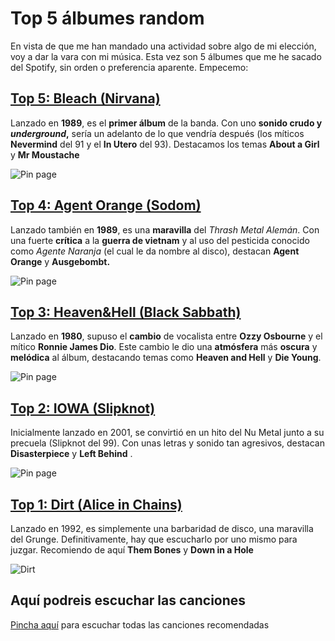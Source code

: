 # Top 5 álbumes random 

En vista de que me han mandado una actividad sobre algo de mi elección, voy a dar la vara con mi música. Esta vez son 5 álbumes que me he sacado del Spotify, sin orden o preferencia aparente.  Empecemo: 


## [Top 5: Bleach (Nirvana)](https://open.spotify.com/intl-es/album/1KVGLuPtrMrLlyy4Je6df7)

Lanzado en **1989**, es el **primer álbum** de la banda. Con uno **sonido crudo y *underground*,** sería un adelanto de lo que vendría después (los míticos **Nevermind** del 91 y el **In Utero** del 93). Destacamos los temas **About a Girl** y **Mr Moustache**

![Pin page](https://i.pinimg.com/564x/2b/ac/a5/2baca5be7b67ec5d359e9705c3fcc4b4.jpg)

## [Top 4: Agent Orange (Sodom)](https://open.spotify.com/intl-es/album/0EH3qqOgIVirxuZnTTMG6G)

Lanzado también en **1989**, es una **maravilla** del *Thrash Metal Alemán*. Con una fuerte **crítica** a la **guerra de vietnam** y al uso del pesticida conocido como *Agente Naranja* (el cual le da nombre al disco), destacan **Agent Orange** y **Ausgebombt.**

![Pin page](https://i1.wp.com/www.scienceofnoise.net/wp-content/uploads/2019/06/468330a486e27c0026745c92e7ec1725.1000x1000x1.jpg)

## [Top 3: Heaven&Hell (Black Sabbath)](https://open.spotify.com/intl-es/album/46gHYWaRr052RGEiL5Dg7T)

Lanzado en **1980**, supuso el **cambio** de vocalista entre **Ozzy Osbourne** y el mítico **Ronnie James Dio**. Este cambio le dio una **atmósfera** más **oscura** y **melódica** al álbum, destacando temas como **Heaven and Hell** y **Die Young**. 

![Pin page](https://m.media-amazon.com/images/I/61oYyNeJ7jS._AC_UF894,1000_QL80_.jpg)

## [Top 2: IOWA (Slipknot)](https://open.spotify.com/intl-es/album/5Zs0mNCTs73CqPKbZPWFX9) 

Inicialmente lanzado en 2001, se convirtió en un hito del Nu Metal junto a su precuela (Slipknot del 99). Con unas letras y sonido tan agresivos, destacan **Disasterpiece** y **Left Behind** . 

![Pin page](https://i1.wp.com/www.scienceofnoise.net/wp-content/uploads/2021/04/iowa.jpg)


## [Top 1: Dirt (Alice in Chains)](https://open.spotify.com/intl-es/album/58NXIEYqmq5dQHg9nV9duM) 

Lanzado en 1992, es simplemente una barbaridad de disco, una maravilla del Grunge. Definitivamente, hay que escucharlo por uno mismo para juzgar. Recomiendo de aquí **Them Bones** y **Down in a Hole**

![Dirt](https://m.media-amazon.com/images/I/81g0YcT68pL._UF894,1000_QL80_.jpg)

## Aquí podreis escuchar las canciones

[Pincha aquí](https://angelsito-cell.github.io/Albumes-Recomendados/index2) para escuchar todas las canciones recomendadas

